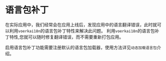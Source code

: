 # 语言包补丁

在实际应用中，我们经常会在应用上线后，发现应用中的语言翻译错误，此时就可以利用`voerkai18n`的语言包补丁特性来解决此问题。
利用`voerkai18n`的语言包补丁特性,您就可以随时修复翻译错误，而不需要重新打包应用。

启用语言包补丁功能需要注册默认的语言包加载器，使用方法详见`动态加载语言包`介绍。
